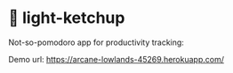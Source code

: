 # 🍅 light-ketchup

Not-so-pomodoro app for productivity tracking:

Demo url:
https://arcane-lowlands-45269.herokuapp.com/
